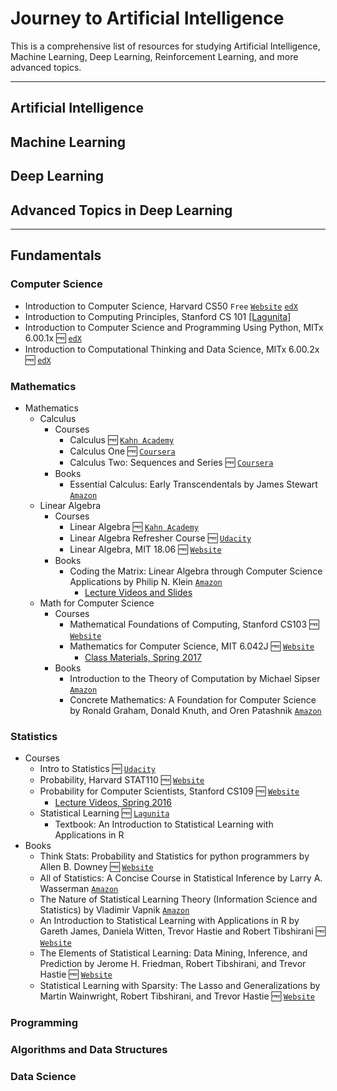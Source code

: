 # Journey to Artificial Intelligence
This is a comprehensive list of resources for studying Artificial Intelligence, Machine Learning, Deep Learning, Reinforcement Learning, and more advanced topics.

---

## Artificial Intelligence

## Machine Learning

## Deep Learning

## Advanced Topics in Deep Learning

---

## Fundamentals

### Computer Science
- Introduction to Computer Science, Harvard CS50 `Free` [`Website`](https://cs50.harvard.edu/)  [`edX`](https://www.edx.org/course/introduction-computer-science-harvardx-cs50x)
- Introduction to Computing Principles, Stanford CS 101  [[Lagunita]](http://online.stanford.edu/course/computer-science-101-self-paced)
- Introduction to Computer Science and Programming Using Python, MITx 6.00.1x :free: [`edX`](https://www.edx.org/course/introduction-computer-science-mitx-6-00-1x-10)
- Introduction to Computational Thinking and Data Science, MITx 6.00.2x :free: [`edX`](https://www.edx.org/course/introduction-computational-thinking-data-mitx-6-00-2x-5)

### Mathematics
- Mathematics
  - Calculus
    - Courses
      - Calculus :free: [`Kahn Academy`](https://www.khanacademy.org/math/calculus-home)
      - Calculus One :free: [`Coursera`](https://www.coursera.org/learn/calculus1)
      - Calculus Two: Sequences and Series :free: [`Coursera`](https://www.coursera.org/learn/advanced-calculus)
    - Books
      - Essential Calculus: Early Transcendentals by James Stewart  [`Amazon`](https://www.amazon.com/Essential-Calculus-Transcendentals-James-Stewart/dp/1133112285/ref=sr_1_4?ie=UTF8&qid=1492632448&sr=8-4&keywords=Essential+Calculus+by+James+Stewart)
  - Linear Algebra
    - Courses
      - Linear Algebra :free: [`Kahn Academy`](https://www.khanacademy.org/math/linear-algebra)
      - Linear Algebra Refresher Course :free: [`Udacity`](https://www.udacity.com/course/linear-algebra-refresher-course--ud953)
      - Linear Algebra, MIT 18.06 :free: [`Website`](https://ocw.mit.edu/courses/mathematics/18-06-linear-algebra-spring-2010/)
    - Books
      - Coding the Matrix: Linear Algebra through Computer Science Applications by Philip N. Klein [`Amazon`](https://www.amazon.com/Coding-Matrix-Algebra-Applications-Computer/dp/0615880991/ref=sr_1_1?ie=UTF8&qid=1492662456&sr=8-1&keywords=Coding+the+Matrix%3A+Linear+Algebra+through+Computer+Science+Applications)
        - [Lecture Videos and Slides](http://cs.brown.edu/courses/cs053/current/index.htm)
  - Math for Computer Science
    - Courses
      - Mathematical Foundations of Computing, Stanford CS103 :free: [`Website`](http://web.stanford.edu/class/cs103/)
      - Mathematics for Computer Science, MIT 6.042J :free: [`Website`](https://ocw.mit.edu/courses/electrical-engineering-and-computer-science/6-042j-mathematics-for-computer-science-spring-2015/index.htm)
        - [Class Materials, Spring 2017](https://learning-modules.mit.edu/materials/index.html?uuid=/course/6/sp17/6.042#materials)
    - Books
      - Introduction to the Theory of Computation by Michael Sipser [`Amazon`](https://www.amazon.com/Introduction-Theory-Computation-Michael-Sipser/dp/113318779X/ref=sr_1_1?ie=UTF8&qid=1492662562&sr=8-1&keywords=Introduction+to+the+Theory+of+Computation+by+Michael+Sipser)
      - Concrete Mathematics: A Foundation for Computer Science by Ronald Graham, Donald Knuth, and Oren Patashnik [`Amazon`](https://www.amazon.com/Concrete-Mathematics-Foundation-Computer-Science/dp/0201558025/ref=sr_1_1?ie=UTF8&qid=1492662613&sr=8-1&keywords=Concrete+Mathematics%3A+A+Foundation+for+Computer+Science+by+Ronald+Graham%2C+Donald+Knuth%2C+and+Oren+Patashnik)

### Statistics
- Courses
  - Intro to Statistics :free: [`Udacity`](https://www.udacity.com/course/intro-to-statistics--st101)
  - Probability, Harvard STAT110 :free: [`Website`](http://projects.iq.harvard.edu/stat110)
  - Probability for Computer Scientists, Stanford CS109 :free: [`Website`](http://web.stanford.edu/class/cs109/)
    - [Lecture Videos, Spring 2016](http://web.stanford.edu/class/archive/cs/cs109/cs109.1166//handouts/overview.html)
  - Statistical Learning :free: [`Lagunita`](https://lagunita.stanford.edu/courses/HumanitiesScience/StatLearning/Winter2014/about)
    - Textbook: An Introduction to Statistical Learning with Applications in R
- Books
  - Think Stats: Probability and Statistics for python programmers by Allen B. Downey :free: [`Website`](http://greenteapress.com/wp/think-stats-2e/)
  - All of Statistics: A Concise Course in Statistical Inference by Larry A. Wasserman [`Amazon`](https://www.amazon.com/All-Statistics-Statistical-Inference-Springer/dp/0387402721/ref=sr_1_1?ie=UTF8&qid=1492678465&sr=8-1&keywords=All+of+Statistics%3A+A+Concise+Course+in+Statistical+Inference)
  - The Nature of Statistical Learning Theory (Information Science and Statistics) by Vladimir Vapnik [`Amazon`](https://www.amazon.com/Statistical-Learning-Information-Science-Statistics-ebook/dp/B001CU8WL6/ref=sr_1_1?ie=UTF8&qid=1492678727&sr=8-1&keywords=The+Nature+of+Statistical+Learning+Theory+%28Information+Science+and+Statistics%29)
  - An Introduction to Statistical Learning with Applications in R by Gareth James, Daniela Witten, Trevor Hastie and Robert Tibshirani :free: [`Website`](http://www-bcf.usc.edu/~gareth/ISL/)
  - The Elements of Statistical Learning: Data Mining, Inference, and Prediction by Jerome H. Friedman, Robert Tibshirani, and Trevor Hastie :free: [`Website`](http://statweb.stanford.edu/~tibs/ElemStatLearn/)
  - Statistical Learning with Sparsity: The Lasso and Generalizations by Martin Wainwright, Robert Tibshirani, and Trevor Hastie :free: [`Website`](http://web.stanford.edu/~hastie/StatLearnSparsity/)

### Programming

### Algorithms and Data Structures

### Data Science
